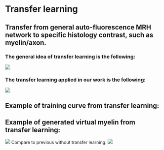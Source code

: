 # Transfer learning 
## Transfer from general auto-fluorescence MRH network to specific histology contrast, such as myelin/axon.

### The general idea of transfer learning is the following:

![](https://github.com/liangzifei/MRH_net_submit/blob/main/image/transfer_learning_general.png)

### The transfer learning applied in our work is the following:

![](https://github.com/liangzifei/MRH_net_submit/blob/main/image/Network.jpg)

## Example of training curve from transfer learning:

## Example of generated virtual myelin from transfer learning:
![](https://github.com/liangzifei/MRH_net_submit/blob/main/image/No_transfer_3Resblock.jpg)
Compare to previous without transfer learning:
![](https://github.com/liangzifei/MRH_net_submit/blob/main/image/No_transfer_3Resblock.jpg)
